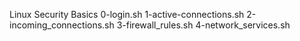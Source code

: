 Linux Security Basics
0-login.sh
1-active-connections.sh
2-incoming_connections.sh
3-firewall_rules.sh
4-network_services.sh
